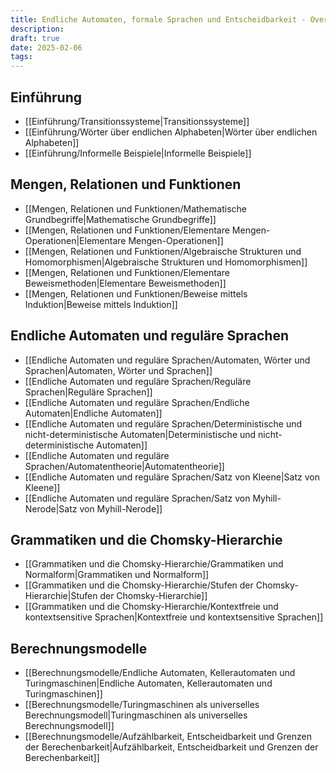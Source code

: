 ```yaml
---
title: Endliche Automaten, formale Sprachen und Entscheidbarkeit - Overview
description: 
draft: true
date: 2025-02-06
tags:
---
```

## Einführung
- [[Einführung/Transitionssysteme|Transitionssysteme]]
- [[Einführung/Wörter über endlichen Alphabeten|Wörter über endlichen Alphabeten]]
- [[Einführung/Informelle Beispiele|Informelle Beispiele]]
## Mengen, Relationen und Funktionen
- [[Mengen, Relationen und Funktionen/Mathematische Grundbegriffe|Mathematische Grundbegriffe]]
- [[Mengen, Relationen und Funktionen/Elementare Mengen-Operationen|Elementare Mengen-Operationen]]
- [[Mengen, Relationen und Funktionen/Algebraische Strukturen und Homomorphismen|Algebraische Strukturen und Homomorphismen]]
- [[Mengen, Relationen und Funktionen/Elementare Beweismethoden|Elementare Beweismethoden]]
- [[Mengen, Relationen und Funktionen/Beweise mittels Induktion|Beweise mittels Induktion]]
## Endliche Automaten und reguläre Sprachen
- [[Endliche Automaten und reguläre Sprachen/Automaten, Wörter und Sprachen|Automaten, Wörter und Sprachen]]
- [[Endliche Automaten und reguläre Sprachen/Reguläre Sprachen|Reguläre Sprachen]]
- [[Endliche Automaten und reguläre Sprachen/Endliche Automaten|Endliche Automaten]]
- [[Endliche Automaten und reguläre Sprachen/Deterministische und nicht-deterministische Automaten|Deterministische und nicht-deterministische Automaten]]
- [[Endliche Automaten und reguläre Sprachen/Automatentheorie|Automatentheorie]]
- [[Endliche Automaten und reguläre Sprachen/Satz von Kleene|Satz von Kleene]]
- [[Endliche Automaten und reguläre Sprachen/Satz von Myhill-Nerode|Satz von Myhill-Nerode]]
## Grammatiken und die Chomsky-Hierarchie
- [[Grammatiken und die Chomsky-Hierarchie/Grammatiken und Normalform|Grammatiken und Normalform]]
- [[Grammatiken und die Chomsky-Hierarchie/Stufen der Chomsky-Hierarchie|Stufen der Chomsky-Hierarchie]]
- [[Grammatiken und die Chomsky-Hierarchie/Kontextfreie und kontextsensitive Sprachen|Kontextfreie und kontextsensitive Sprachen]]
## Berechnungsmodelle
- [[Berechnungsmodelle/Endliche Automaten, Kellerautomaten und Turingmaschinen|Endliche Automaten, Kellerautomaten und Turingmaschinen]]
- [[Berechnungsmodelle/Turingmaschinen als universelles Berechnungsmodell|Turingmaschinen als universelles Berechnungsmodell]]
- [[Berechnungsmodelle/Aufzählbarkeit, Entscheidbarkeit und Grenzen der Berechenbarkeit|Aufzählbarkeit, Entscheidbarkeit und Grenzen der Berechenbarkeit]]